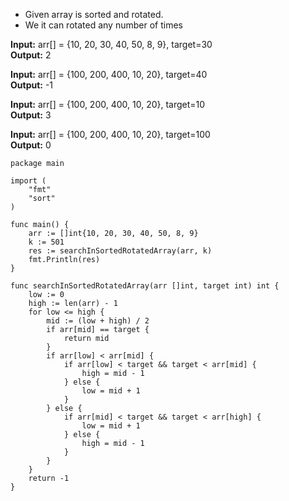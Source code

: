  
 - Given array is sorted and rotated.
 - We it can rotated any number of times

**Input:** arr[] = {10, 20, 30, 40, 50, 8, 9}, target=30 </br>
**Output:** 2

**Input:** arr[] = {100, 200, 400, 10, 20}, target=40 </br>
**Output:** -1

**Input:** arr[] = {100, 200, 400, 10, 20}, target=10 </br>
**Output:** 3

**Input:** arr[] = {100, 200, 400, 10, 20}, target=100 </br>
**Output:** 0

```
package main

import (
	"fmt"
	"sort"
)

func main() {
	arr := []int{10, 20, 30, 40, 50, 8, 9}
	k := 501
	res := searchInSortedRotatedArray(arr, k)
	fmt.Println(res)
}

func searchInSortedRotatedArray(arr []int, target int) int {
	low := 0
	high := len(arr) - 1
	for low <= high {
		mid := (low + high) / 2
		if arr[mid] == target {
			return mid
		}
		if arr[low] < arr[mid] {
			if arr[low] < target && target < arr[mid] {
				high = mid - 1
			} else {
				low = mid + 1
			}
		} else {
			if arr[mid] < target && target < arr[high] {
				low = mid + 1
			} else {
				high = mid - 1
			}
		}
	}
	return -1
}
```

